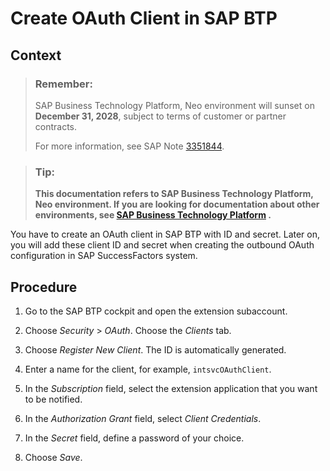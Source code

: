 <!-- copycb3439d10b0e47378c04110986ba52bb -->

# Create OAuth Client in SAP BTP



## Context

> ### Remember:  
> SAP Business Technology Platform, Neo environment will sunset on **December 31, 2028**, subject to terms of customer or partner contracts.
> 
> For more information, see SAP Note [3351844](https://me.sap.com/notes/3351844).

> ### Tip:  
> **This documentation refers to SAP Business Technology Platform, Neo environment. If you are looking for documentation about other environments, see [SAP Business Technology Platform](https://help.sap.com/docs/btp/sap-business-technology-platform/sap-business-technology-platform?version=Cloud) .**

You have to create an OAuth client in SAP BTP with ID and secret. Later on, you will add these client ID and secret when creating the outbound OAuth configuration in SAP SuccessFactors system.



## Procedure

1.  Go to the SAP BTP cockpit and open the extension subaccount.

2.  Choose *Security* \> *OAuth*. Choose the *Clients* tab.

3.  Choose *Register New Client*. The ID is automatically generated.

4.  Enter a name for the client, for example, `intsvcOAuthClient`.

5.  In the *Subscription* field, select the extension application that you want to be notified.

6.  In the *Authorization Grant* field, select *Client Credentials*.

7.  In the *Secret* field, define a password of your choice.

8.  Choose *Save*.


